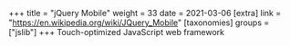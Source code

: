 +++
title = "jQuery Mobile"
weight = 33
date = 2021-03-06
[extra]
link = "https://en.wikipedia.org/wiki/JQuery_Mobile"
[taxonomies]
groups = ["jslib"]
+++
Touch-optimized JavaScript web framework

